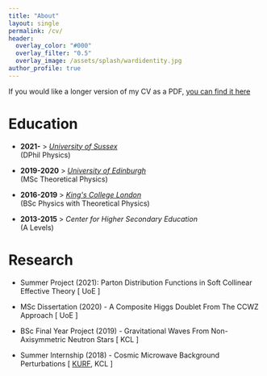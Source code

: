 ```yaml
---
title: "About"
layout: single
permalink: /cv/
header:
  overlay_color: "#000"
  overlay_filter: "0.5"
  overlay_image: /assets/splash/wardidentity.jpg
author_profile: true
---
```

If you would like a longer version of my CV as a PDF, [you can find it here](https://zaanriyaz.github.io)

# Education
+ **2021-**  >  *[University of Sussex](https://www.sussex.ac.uk/tpp/)* <br>(DPhil Physics)

+ **2019-2020**  >  *[University of Edinburgh](https://www.ph.ed.ac.uk)* <br>(MSc Theoretical Physics)

+ **2016-2019**  >  *[King's College London](https://www.kcl.ac.uk/physics)* <br>(BSc Physics with Theoretical Physics)

+ **2013-2015**  >  *Center for Higher Secondary Education*
<br>(A Levels)

# Research

+ Summer Project (2021): Parton Distribution Functions in Soft Collinear Effective Theory [ UoE ]

+ MSc Dissertation (2020) - A Composite Higgs Doublet From The CCWZ Approach [ UoE ]

+ BSc Final Year Project (2019) - Gravitational Waves From Non-Axisymmetric Neutron Stars [ KCL ]

+ Summer Internship (2018) - Cosmic Microwave Background Perturbations \[ [KURF](https://web.archive.org/web/20190326003440/https://www.kcl.ac.uk/campuslife/ke/ug-rfs/ugrfs-home.aspx), KCL \]
